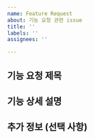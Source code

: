 ```yaml
---
name: Feature Request
about: 기능 요청 관련 issue
title: ''
labels: ''
assignees: ''

---
```


## 기능 요청 제목
<!-- 요청하는 기능을 간단하게 요약해 주세요. -->

## 기능 상세 설명
<!-- 기능이 무엇인지, 어떤 문제를 해결하는지 자세히 작성해 주세요. -->

## 추가 정보 (선택 사항)
<!-- 필요하면 참고 이미지, 링크 등을 추가하세요. -->
